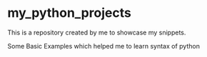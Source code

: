 # my_python_projects
This is a repository created by me to showcase my snippets.

Some Basic Examples which helped me to learn syntax of python
